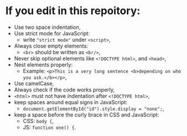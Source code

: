 # If you edit in this repoitory:
* Use two space indentation,
* Use strict mode for JavaScript:
  * write `"strict mode"` under `<script>`,
* Always close empty elements:
  * `<br>` should be written as `<br/>`,
* Never skip optional elements like `<!DOCTYPE html>`, and `<head>`,
* Nest elements properly:
  * Example: `<p>This is a very long sentence <b>depending on who you ask.</b></p>`,
* Use camelCase,
* Always check if the code works properly,
* `<html>` must not have indentation after `<!DOCTYPE html>`,
* keep spaces around equal signs in JavaScript:
  * `document.getElementById("id").style.display = "none";`,
* keep a space before the curly brace in CSS and JavaScript:
  * CSS: `body {`,
  * JS: `function one() {`.
